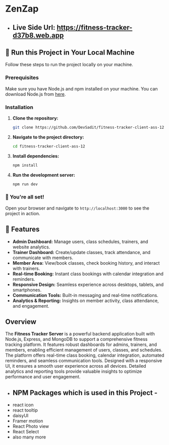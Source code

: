 
# ZenZap
- ## Live Side Url: https://fitness-tracker-d37b8.web.app

## 🚀 Run this Project in Your Local Machine

Follow these steps to run the project locally on your machine.

### Prerequisites

Make sure you have Node.js and npm installed on your machine. You can download Node.js from [here](https://nodejs.org/).

### Installation

1. **Clone the repository:**

    ```bash
    git clone https://github.com/DevSadit/fitness-tracker-client-ass-12.git
    ```

2. **Navigate to the project directory:**

    ```bash
    cd fitness-tracker-client-ass-12
    ```

3. **Install dependencies:**

    ```bash
    npm install
    ```

4. **Run the development server:**

    ```bash
    npm run dev
    ```

### 🎉 You're all set!

Open your browser and navigate to `http://localhost:3000` to see the project in action.

## 🌟 Features

- **Admin Dashboard:** Manage users, class schedules, trainers, and website analytics.
- **Trainer Dashboard:** Create/update classes, track attendance, and communicate with members.
- **Member Area:** View/book classes, check booking history, and interact with trainers.
- **Real-time Booking:** Instant class bookings with calendar integration and reminders.
- **Responsive Design:** Seamless experience across desktops, tablets, and smartphones.
- **Communication Tools:** Built-in messaging and real-time notifications.
- **Analytics & Reporting:** Insights on member activity, class attendance, and engagement.


## Overview

The **Fitness Tracker Server** is a powerful backend application built with Node.js, Express, and MongoDB to support a comprehensive fitness tracking platform. It features robust dashboards for admins, trainers, and members, enabling efficient management of users, classes, and schedules. The platform offers real-time class booking, calendar integration, automated reminders, and seamless communication tools. Designed with a responsive UI, it ensures a smooth user experience across all devices. Detailed analytics and reporting tools provide valuable insights to optimize performance and user engagement.


-  ## NPM Packages which is used in this Project -
- react icon
- react tooltip
- daisyUI
- Framer motion
- React Photo view
- React Select
- also many more

